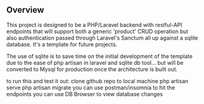 ## Overview

This project is designed to be a PHP/Laravel backend with restful-API endpoints that will support both a generic 'product' CRUD operation but also authentication passed through Laravel's Sanctum all up against a sqlite database. It's a template for future projects.

The use of sqlite is to save time on the initial development of the template due to the ease of php artisan in laravel and sqlite db tool... but will be converted to Mysql for production once the architecture is built out.

to run this and test it out:
clone github repo to local machine
php artisan serve
php artisan migrate
you can use postman/insomnia to hit the endpoints
you can use DB Browser to view database changes
